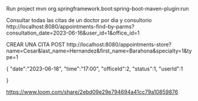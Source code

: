 Run project
mvn org.springframework.boot:spring-boot-maven-plugin:run

Consultar todas las citas de un doctor por dia y consultorio
http://localhost:8080/appointments-find-by-parms?consultation_date=2023-06-16&user_id=1&office_id=1

CREAR UNA CITA POST
http://localhost:8080/appointments-store?name=Cesar&last_name=Hernandez&first_name=Barahona&specialty=1&type=1

{
"date":"2023-06-18",
"time":"17:00",
"officeId":2,
"status":1,
"userId":1

}

<!-- COMO HACER PRUEBAS -->

https://www.loom.com/share/2ebd09e29e794694a41cc79a10859876
